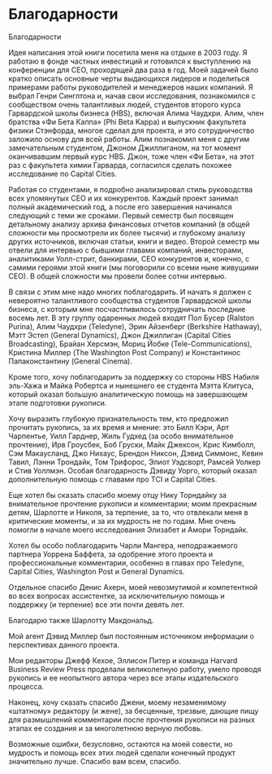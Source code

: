 # Благодарности

Благодарности

Идея написания этой книги посетила меня на отдыхе в 2003 году. Я работаю
в фонде частных инвестиций и готовился к выступлению на конференции для
СЕО, проходящей два раза в год. Моей задачей было кратко описать
основные черты выдающихся лидеров и поделиться примерами работы
руководителей и менеджеров наших компаний. Я выбрал Генри Синглтона и,
начав свои исследования, познакомился с сообществом очень талантливых
людей, студентов второго курса Гарвардской школы бизнеса (HBS), включая
Алима Чаудхри. Алим, член братства «Фи Бета Каппа» (Phi Beta Kappa) и
выпускник факультета физики Стэнфорда, многое сделал для проекта, и это
сотрудничество заложило основу для всей работы. Алим познакомил меня с
другим замечательным студентом, Джоном Джиллиганом, на тот момент
оканчивавшим первый курс HBS. Джон, тоже член «Фи Бета», на этот раз с
факультета химии Гарварда, согласился сделать похожее исследование по
Capital Cities.

Работая со студентами, я подробно анализировал стиль руководства всех
упомянутых СЕО и их конкурентов. Каждый проект занимал полный
академический год, а после его завершения начинался следующий с теми же
сроками. Первый семестр был посвящен детальному анализу архива
финансовых отчетов компаний (в общей сложности мы просмотрели их более
тысячи) и глубокому анализу других источников, включая статьи, книги и
видео. Второй семестр мы отвели для интервью с бывшими главами компаний,
инвесторами, аналитиками Уолл-стрит, банкирами, СЕО конкурентов и,
конечно, с самими героями этой книги (мы поговорили со всеми ныне
живущими СЕО). В общей сложности мы провели более сотни интервью.

В связи с этим мне надо многих поблагодарить. И начать я должен с
невероятно талантливого сообщества студентов Гарвардской школы бизнеса,
с которым мне посчастливилось сотрудничать последние восемь лет. В эту
группу одаренных людей входят Пол Бусер (Ralston Purina), Алим Чаудхри
(Teledyne), Эрин Айзенберг (Berkshire Hathaway), Мэтт Эстеп (General
Dynamics), Джон Джиллиган (Capital Cities Broadcasting), Брайан Херсмэн,
Мориц Йобке (Tele-Communications), Кристина Миллер (The Washington Post
Company) и Константинос Папаконстантину (General Cinema).

Кроме того, хочу поблагодарить за поддержку со стороны HBS Набиля
эль-Хажа и Майка Робертса и нынешнего ее студента Мэтта Клитуса, который
оказал большую аналитическую помощь на завершающем этапе подготовки
рукописи.

Хочу выразить глубокую признательность тем, кто предложил прочитать
рукопись, за их время и мнение: это Билл Кэри, Арт Чарпентье, Уилл
Гарднер, Жиль Гудхед (за особо внимательное прочтение), Ирв Гроусбек,
Боб Груски, Майк Джексон, Крис Кимболл, Сэм Макаусланд, Джо Нихаус,
Брендон Никсон, Дэвид Симмонс, Кевин Тавил, Лэнни Трондайк, Том
Трифорос, Элиот Уэдсворт, Рамсей Уолкер и Стив Уоллмэн. Особая
благодарность Дэвиду Уорго, который оказал дополнительную помощь с
главами про TCI и Capital Cities.

Еще хотел бы сказать спасибо моему отцу Нику Торндайку за внимательное
прочтение рукописи и комментарии; моим прекрасным детям, Шарлотте и
Николя, за терпение, за то, что отвлекали меня в критические моменты, и
за их мудрость не по годам. Мне очень помогли в начале моего
исследования Элизабет и Амори Торндайк.

Хотел бы особо поблагодарить Чарли Мангера, неподражаемого партнера
Уоррена Баффета, за одобрение этого проекта и профессиональные
комментарии, особенно в главах про Teledyne, Capital Cities, Washington
Post и General Dynamics.

Отдельное спасибо Денис Ахерн, моей невозмутимой и компетентной во всех
вопросах ассистентке, за исключительную помощь и поддержку (и терпение)
все эти почти девять лет.

Благодарю также Шарлотту Макдональд.

Мой агент Дэвид Миллер был постоянным источником информации о
перспективах данного проекта.

Мои редакторы Джефф Кехое, Эллисон Питер и команда Harvard Business
Review Press проделали великолепную работу, умело проводя рукопись и ее
неопытного автора через все этапы издательского процесса.

Наконец, хочу сказать спасибо Джени, моему незаменимому «штатному»
редактору (и жене), за бесценные, трезвые, дающие пищу для размышлений
комментарии после прочтения рукописи на разных этапах ее создания и за
многолетнюю верную любовь.

Возможные ошибки, безусловно, остаются на моей совести, но мудрость и
помощь всех этих людей сделали конечный продукт значительно лучше.
Спасибо вам всем, спасибо.